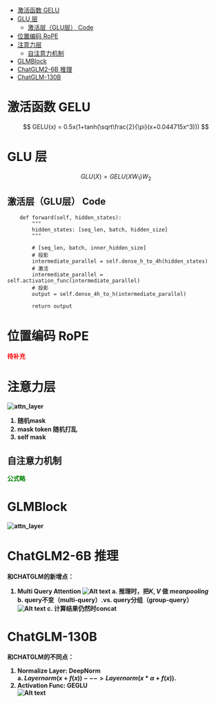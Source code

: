 - [激活函数 GELU](#激活函数-gelu)
- [GLU 层](#glu-层)
  - [激活层（GLU层） Code](#激活层glu层-code)
- [位置编码 RoPE](#位置编码-rope)
- [注意力层](#注意力层)
  - [自注意力机制](#自注意力机制)
- [GLMBlock](#glmblock)
- [ChatGLM2-6B 推理](#chatglm2-6b-推理)
- [ChatGLM-130B](#chatglm-130b)


# 激活函数 GELU
$$
GELU(x) = 0.5x(1+tanh(\sqrt\frac{2}{\pi}(x+0.044715x^3)))
$$

# GLU 层
$$
GLU(X)=GELU(XW_1)W_2
$$

## 激活层（GLU层） Code
```python3
    def forward(self, hidden_states):
        """
        hidden_states: [seq_len, batch, hidden_size]
        """
​
        # [seq_len, batch, inner_hidden_size]
        # 投影
        intermediate_parallel = self.dense_h_to_4h(hidden_states)
        # 激活
        intermediate_parallel = self.activation_func(intermediate_parallel)
        # 投影
        output = self.dense_4h_to_h(intermediate_parallel)
​
        return output
```

# 位置编码 RoPE
<font color='red'><b>待补充</font>

# 注意力层
![attn_layer](../Img/attn_layer.jpg)
1. 随机mask 
2. mask token 随机打乱
3. self mask

## 自注意力机制
<font color='green'><b>公式略</font>

# GLMBlock
![attn_layer](../Img/GLM-BLock.png)


# ChatGLM2-6B 推理
和CHATGLM的新增点：<Br>
1. Multi Query Attention
   ![Alt text](../Img/multi-query-attention.png)
   a. 推理时，把$K,V$ 做 $meanpooling$ <br>
   b. query不变（multi-query）.vs. query分组（group-query）<br>
   ![Alt text](../Img/mult-group-query-head.png)
   c. 计算结果仍然时concat

# ChatGLM-130B
和CHATGLM的不同点：<Br>
1. Normalize Layer: DeepNorm <Br>
   a. $Layernorm (x + f(x)) ---> Layernorm(x*\alpha + f(x))$.
2. Activation Func: GEGLU <br>
   ![Alt text](../Img/GEGLU.png)